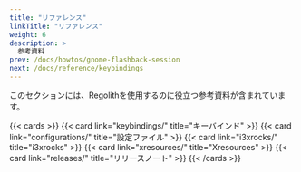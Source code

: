 ```yaml
---
title: "リファレンス"
linkTitle: "リファレンス"
weight: 6
description: >
  参考資料
prev: /docs/howtos/gnome-flashback-session
next: /docs/reference/keybindings
---
```


このセクションには、Regolithを使用するのに役立つ参考資料が含まれています。

{{< cards >}}
  {{< card link="keybindings/" title="キーバインド" >}}
  {{< card link="configurations/" title="設定ファイル" >}}
  {{< card link="i3xrocks/" title="i3xrocks" >}}
  {{< card link="xresources/" title="Xresources" >}}
  {{< card link="releases/" title="リリースノート" >}}
{{< /cards >}}
